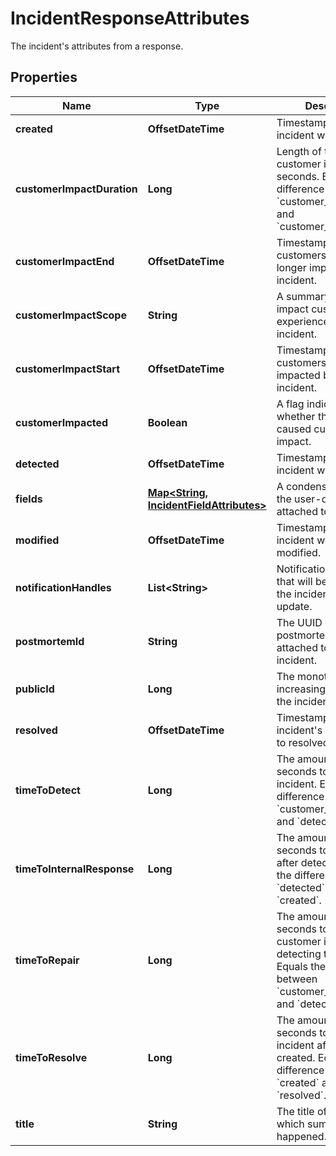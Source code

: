

# IncidentResponseAttributes

The incident's attributes from a response.

## Properties

Name | Type | Description | Notes
------------ | ------------- | ------------- | -------------
**created** | **OffsetDateTime** | Timestamp when the incident was created. |  [optional] [readonly]
**customerImpactDuration** | **Long** | Length of the incident&#39;s customer impact in seconds. Equals the difference between &#x60;customer_impact_start&#x60; and &#x60;customer_impact_end&#x60;. |  [optional] [readonly]
**customerImpactEnd** | **OffsetDateTime** | Timestamp when customers were no longer impacted by the incident. |  [optional]
**customerImpactScope** | **String** | A summary of the impact customers experienced during the incident. |  [optional]
**customerImpactStart** | **OffsetDateTime** | Timestamp when customers began being impacted by the incident. |  [optional]
**customerImpacted** | **Boolean** | A flag indicating whether the incident caused customer impact. |  [optional]
**detected** | **OffsetDateTime** | Timestamp when the incident was detected. |  [optional]
**fields** | [**Map&lt;String, IncidentFieldAttributes&gt;**](IncidentFieldAttributes.md) | A condensed view of the user-defined fields attached to incidents. |  [optional]
**modified** | **OffsetDateTime** | Timestamp when the incident was last modified. |  [optional] [readonly]
**notificationHandles** | **List&lt;String&gt;** | Notification handles that will be notified of the incident during update. |  [optional]
**postmortemId** | **String** | The UUID of the postmortem object attached to the incident. |  [optional]
**publicId** | **Long** | The monotonically increasing integer ID for the incident. |  [optional]
**resolved** | **OffsetDateTime** | Timestamp when the incident&#39;s state was set to resolved. |  [optional]
**timeToDetect** | **Long** | The amount of time in seconds to detect the incident. Equals the difference between &#x60;customer_impact_start&#x60; and &#x60;detected&#x60;. |  [optional] [readonly]
**timeToInternalResponse** | **Long** | The amount of time in seconds to call incident after detection. Equals the difference of &#x60;detected&#x60; and &#x60;created&#x60;. |  [optional] [readonly]
**timeToRepair** | **Long** | The amount of time in seconds to resolve customer impact after detecting the issue. Equals the difference between &#x60;customer_impact_end&#x60; and &#x60;detected&#x60;. |  [optional] [readonly]
**timeToResolve** | **Long** | The amount of time in seconds to resolve the incident after it was created. Equals the difference between &#x60;created&#x60; and &#x60;resolved&#x60;. |  [optional] [readonly]
**title** | **String** | The title of the incident, which summarizes what happened. | 



